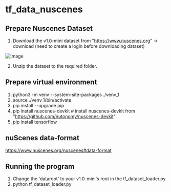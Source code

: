 # tf_data_nuscenes

## Prepare Nuscenes Dataset
1. Download the v1.0-mini dataset from "https://www.nuscenes.org" -> download (need to create a login before downloading dataset)

![image](https://user-images.githubusercontent.com/63090360/121436869-532d2900-c94f-11eb-8f6a-3cc0a9207767.png)

2. Unzip the dataset to the required folder. 

## Prepare virtual environment 
1. python3 -m venv --system-site-packages ./venv_1
2. source ./venv_1/bin/activate
3. pip install --upgrade pip
4. pip install nuscenes-devkit # install nuscenes-devkit from "https://github.com/nutonomy/nuscenes-devkit"
5. pip install tensorflow

## nuScenes data-format
https://www.nuscenes.org/nuscenes#data-format

## Running the program
1. Change the 'dataroot' to your v1.0-mini's root in the tf_dataset_loader.py
2. python tf_dataset_loader.py
